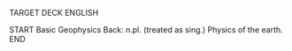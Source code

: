 TARGET DECK
ENGLISH

START
Basic
Geophysics
Back: n.pl. (treated as sing.) Physics of the earth.
END
